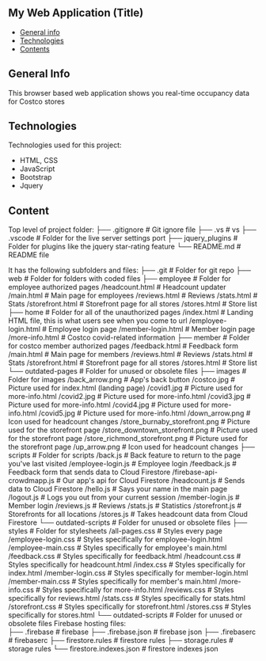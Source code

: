## My Web Application (Title)

* [General info](#general-info)
* [Technologies](#technologies)
* [Contents](#content)

## General Info
This browser based web application shows you real-time occupancy data for Costco stores
	
## Technologies
Technologies used for this project:
* HTML, CSS
* JavaScript
* Bootstrap 
* Jquery
	
## Content
 Top level of project folder: 
├── .gitignore                     # Git ignore file
├── .vs                            # vs
├── .vscode                        # Folder for the live server settings port
├── jquery_plugins                 # Folder for plugins like the jquery star-rating feature
└── README.md                      # README file

It has the following subfolders and files:
├── .git                           # Folder for git repo
├── web                            # Folder for folders with coded files
    ├── employee                   # Folder for employee authorized pages
        /headcount.html            # Headcount updater
        /main.html                 # Main page for employees
        /reviews.html              # Reviews
        /stats.html                # Stats
        /storefront.html           # Storefront page for all stores
        /stores.html               # Store list
    ├── home                       # Folder for all of the unauthorized pages
        /index.html                # Landing HTML file, this is what users see when you come to url
        /employee-login.html       # Employee login page
        /member-login.html         # Member login page
        /more-info.html            # Costco covid-related information
    ├── member                     # Folder for costco member authorized pages
        /feedback.html             # Feedback form
        /main.html                 # Main page for members
        /reviews.html              # Reviews
        /stats.html                # Stats
        /storefront.html           # Storefront page for all stores
        /stores.html               # Store list
    └── outdated-pages             # Folder for unused or obsolete files
├── images                         # Folder for images
    /back_arrow.png                # App's back button
    /costco.jpg                    # Picture used for index.html (landing page)
    /covid1.jpg                    # Picture used for more-info.html
    /covid2.jpg                    # Picture used for more-info.html
    /covid3.jpg                    # Picture used for more-info.html
    /covid4.jpg                    # Picture used for more-info.html
    /covid5.jpg                    # Picture used for more-info.html
    /down_arrow.png                # Icon used for headcount changes
    /store_burnaby_storefront.png  # Picture used for the storefront page
    /store_downtown_storefront.png # Picture used for the storefront page
    /store_richmond_storefront.png # Picture used for the storefront page
    /up_arrow.png                  # Icon used for headcount changes
├── scripts                        # Folder for scripts
    /back.js                       # Back feature to return to the page you've last visited
    /employee-login.js             # Employee login
    /feedback.js                   # Feedback form that sends data to Cloud Firestore
    /firebase-api-crowdmapp.js     # Our app's api for Cloud Firestore
    /headcount.js                  # Sends data to Cloud Firestore
    /hello.js                      # Says your name in the main page
    /logout.js                     # Logs you out from your current session
    /member-login.js               # Member login
    /reviews.js                    # Reviews
    /stats.js                      # Statistics
    /storefront.js                 # Storefronts for all locations
    /stores.js                     # Takes headcount data from Cloud Firestore
    └── outdated-scripts           # Folder for unused or obsolete files
├── styles                         # Folder for stylesheets
    /all-pages.css                 # Styles every page
    /employee-login.css            # Styles specifically for employee-login.html
    /employee-main.css             # Styles specifically for employee's main.html
    /feedback.css                  # Styles specifically for feedback.html
    /headcount.css                 # Styles specifically for headcount.html
    /index.css                     # Styles specifically for index.html
    /member-login.css              # Styles specifically for member-login.html
    /member-main.css               # Styles specifically for member's main.html
    /more-info.css                 # Styles specifically for more-info.html
    /reviews.css                   # Styles specifically for reviews.html
    /stats.css                     # Styles specifically for stats.html
    /storefront.css                # Styles specifically for storefront.html
    /stores.css                    # Styles specifically for stores.html
    └── outdated-scripts           # Folder for unused or obsolete files
Firebase hosting files:               
├── .firebase                      # firebase
├── .firebase.json                 # firebase json
├── .firebaserc                    # firebaserc
├── firestore.rules                # firestore rules
├── storage.rules                  # storage rules
└── firestore.indexes.json         # firestore indexes json
